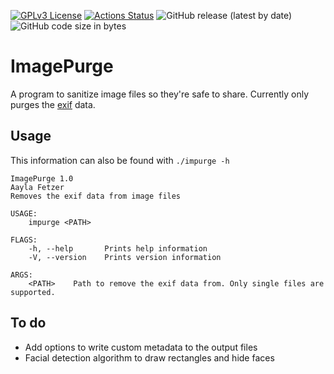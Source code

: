 [![GPLv3 License](https://img.shields.io/badge/License-GPL%20v3-yellow.svg)](https://opensource.org/licenses/)
[![Actions Status](https://github.com/aaylafetzer/ImagePurge/workflows/Build/badge.svg)](https://github.com/aaylafetzer/RustCloneGitProfile/actions)
![GitHub release (latest by date)](https://img.shields.io/github/v/release/aaylafetzer/ImagePurge)
![GitHub code size in bytes](https://img.shields.io/github/languages/code-size/aaylafetzer/ImagePurge)

# ImagePurge
A program to sanitize image files so they're safe to share. Currently only purges the [exif](https://en.wikipedia.org/wiki/Exif) data.

## Usage
This information can also be found with ``./impurge -h``
```
ImagePurge 1.0
Aayla Fetzer
Removes the exif data from image files

USAGE:
    impurge <PATH>

FLAGS:
    -h, --help       Prints help information
    -V, --version    Prints version information

ARGS:
    <PATH>    Path to remove the exif data from. Only single files are supported.
```

## To do
- Add options to write custom metadata to the output files
- Facial detection algorithm to draw rectangles and hide faces
